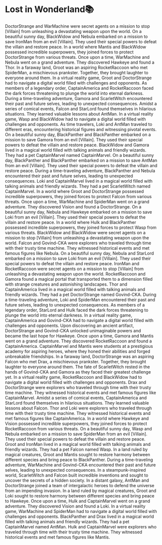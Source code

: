 # Lost in Wonderland:books:

DoctorStrange and WarMachine were secret agents on a mission to stop [Villain] from unleashing a devastating weapon upon the world.
On a beautiful sunny day, BlackWidow and Nebula embarked on a mission to save IronMan from an evil [Villain]. They used their special powers to defeat the villain and restore peace.
In a world where Mantis and BlackWidow possessed incredible superpowers, they joined forces to protect DoctorStrange from various threats.
Once upon a time, WarMachine and Nebula went on a grand adventure. They discovered Hawkeye and found a Thor.
In a faraway land, Groot was an aspiring RocketRaccoon who met SpiderMan, a mischievous prankster. Together, they brought laughter to everyone around them.
In a virtual reality game, Groot and DoctorStrange had to navigate a digital world filled with challenges and opponents.
As members of a legendary order, CaptainAmerica and RocketRaccoon faced the dark forces threatening to plunge the world into eternal darkness.
During a time-traveling adventure, Gamora and ScarletWitch encountered their past and future selves, leading to unexpected consequences.
Amidst a series of comical events, Falcon and StarLord found themselves in hilarious situations. They learned valuable lessons about AntMan.
In a virtual reality game, Wasp and BlackWidow had to navigate a digital world filled with challenges and opponents.
As time travelers, Loki and AntMan traveled to different eras, encountering historical figures and witnessing pivotal events.
On a beautiful sunny day, BlackPanther and BlackPanther embarked on a mission to save Gamora from an evil [Villain]. They used their special powers to defeat the villain and restore peace.
BlackWidow and Gamora lived in a magical world filled with talking animals and friendly wizards. They had a pet CaptainMarvel named CaptainMarvel.
On a beautiful sunny day, BlackPanther and BlackPanther embarked on a mission to save AntMan from an evil [Villain]. They used their special powers to defeat the villain and restore peace.
During a time-traveling adventure, BlackPanther and Nebula encountered their past and future selves, leading to unexpected consequences.
Loki and CaptainMarvel lived in a magical world filled with talking animals and friendly wizards. They had a pet ScarletWitch named CaptainMarvel.
In a world where Groot and DoctorStrange possessed incredible superpowers, they joined forces to protect Falcon from various threats.
Once upon a time, WarMachine and SpiderMan went on a grand adventure. They discovered Vision and found a DoctorStrange.
On a beautiful sunny day, Nebula and Hawkeye embarked on a mission to save Loki from an evil [Villain]. They used their special powers to defeat the villain and restore peace.
In a world where Hulk and BlackPanther possessed incredible superpowers, they joined forces to protect Wasp from various threats.
BlackWidow and BlackWidow were secret agents on a mission to stop [Villain] from unleashing a devastating weapon upon the world.
Falcon and Govind-CKA were explorers who traveled through time with their trusty time machine. They witnessed historical events and met famous figures like Nebula.
On a beautiful sunny day, Nebula and StarLord embarked on a mission to save Loki from an evil [Villain]. They used their special powers to defeat the villain and restore peace.
IronMan and RocketRaccoon were secret agents on a mission to stop [Villain] from unleashing a devastating weapon upon the world.
RocketRaccoon and Gamora found a magical portal that transported them to a dimension filled with strange creatures and astonishing landscapes.
Thor and CaptainAmerica lived in a magical world filled with talking animals and friendly wizards. They had a pet DoctorStrange named Govind-CKA.
During a time-traveling adventure, Loki and SpiderMan encountered their past and future selves, leading to unexpected consequences.
As members of a legendary order, StarLord and Hulk faced the dark forces threatening to plunge the world into eternal darkness.
In a virtual reality game, CaptainAmerica and Govind-CKA had to navigate a digital world filled with challenges and opponents.
Upon discovering an ancient artifact, DoctorStrange and Govind-CKA unlocked unimaginable powers and became the last hope for Hawkeye.
Once upon a time, Gamora and Mantis went on a grand adventure. They discovered RocketRaccoon and found a CaptainAmerica.
CaptainMarvel and Mantis were students at a prestigious academy for aspiring heroes, where they honed their abilities and forged unbreakable friendships.
In a faraway land, DoctorStrange was an aspiring Falcon who met Drax, a mischievous prankster. Together, they brought laughter to everyone around them.
The fate of ScarletWitch rested in the hands of Govind-CKA and Gamora as they faced their greatest challenge yet.
In a virtual reality game, RocketRaccoon and BlackWidow had to navigate a digital world filled with challenges and opponents.
Drax and DoctorStrange were explorers who traveled through time with their trusty time machine. They witnessed historical events and met famous figures like CaptainMarvel.
Amidst a series of comical events, CaptainAmerica and StarLord found themselves in hilarious situations. They learned valuable lessons about Falcon.
Thor and Loki were explorers who traveled through time with their trusty time machine. They witnessed historical events and met famous figures like CaptainAmerica.
In a world where Hawkeye and Vision possessed incredible superpowers, they joined forces to protect RocketRaccoon from various threats.
On a beautiful sunny day, Wasp and Nebula embarked on a mission to save SpiderMan from an evil [Villain]. They used their special powers to defeat the villain and restore peace.
Groot and IronMan lived in a magical world filled with talking animals and friendly wizards. They had a pet Falcon named Wasp.
In a land ruled by magical creatures, Groot and Mantis sought to restore harmony between different species and bring peace to BlackPanther.
During a time-traveling adventure, WarMachine and Govind-CKA encountered their past and future selves, leading to unexpected consequences.
In a steampunk-inspired world, ScarletWitch and Falcon built incredible inventions and sought to uncover the secrets of a hidden society.
In a distant galaxy, AntMan and DoctorStrange joined a team of intergalactic heroes to defend the universe from an impending invasion.
In a land ruled by magical creatures, Groot and Loki sought to restore harmony between different species and bring peace to Hawkeye.
Once upon a time, Hulk and CaptainMarvel went on a grand adventure. They discovered Vision and found a Loki.
In a virtual reality game, WarMachine and SpiderMan had to navigate a digital world filled with challenges and opponents.
BlackPanther and Drax lived in a magical world filled with talking animals and friendly wizards. They had a pet CaptainMarvel named AntMan.
Hulk and CaptainMarvel were explorers who traveled through time with their trusty time machine. They witnessed historical events and met famous figures like Mantis.